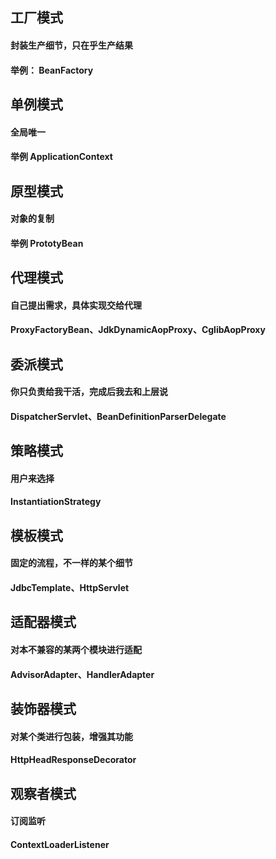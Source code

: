 ## 工厂模式

#### 封装生产细节，只在乎生产结果

#### 举例： BeanFactory



## 单例模式

#### 全局唯一

#### 举例 ApplicationContext





## 原型模式

#### 对象的复制

#### 举例 PrototyBean 



## 代理模式

#### 自己提出需求，具体实现交给代理

#### ProxyFactoryBean、JdkDynamicAopProxy、CglibAopProxy





## 委派模式

#### 你只负责给我干活，完成后我去和上层说

#### DispatcherServlet、BeanDefinitionParserDelegate



## 策略模式

#### 用户来选择

#### InstantiationStrategy



## 模板模式

#### 固定的流程，不一样的某个细节

#### JdbcTemplate、HttpServlet



## 适配器模式

#### 对本不兼容的某两个模块进行适配

#### AdvisorAdapter、HandlerAdapter



## 装饰器模式

#### 对某个类进行包装，增强其功能

#### HttpHeadResponseDecorator



## 观察者模式

#### 订阅监听

#### ContextLoaderListener


